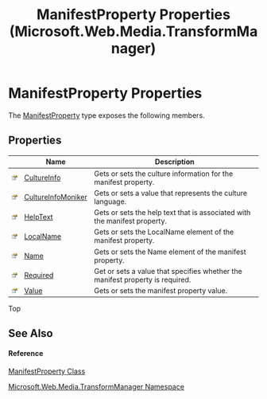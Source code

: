 ﻿---
title: ManifestProperty Properties (Microsoft.Web.Media.TransformManager)
TOCTitle: ManifestProperty Properties
ms:assetid: Properties.T:Microsoft.Web.Media.TransformManager.ManifestProperty
ms:mtpsurl: https://msdn.microsoft.com/en-us/library/microsoft.web.media.transformmanager.manifestproperty_properties(v=VS.90)
ms:contentKeyID: 31477645
ms.date: 06/14/2012
mtps_version: v=VS.90
---

# ManifestProperty Properties

The [ManifestProperty](manifestproperty-class-microsoft-web-media-transformmanager.md) type exposes the following members.

## Properties

<table>
<thead>
<tr class="header">
<th> </th>
<th>Name</th>
<th>Description</th>
</tr>
</thead>
<tbody>
<tr class="odd">
<td><img src="images/Dd565996.pubproperty(en-us,VS.90).gif" title="Public property" alt="Public property" /></td>
<td><a href="manifestproperty-cultureinfo-property-microsoft-web-media-transformmanager.md">CultureInfo</a></td>
<td>Gets or sets the culture information for the manifest property.</td>
</tr>
<tr class="even">
<td><img src="images/Dd565996.pubproperty(en-us,VS.90).gif" title="Public property" alt="Public property" /></td>
<td><a href="manifestproperty-cultureinfomoniker-property-microsoft-web-media-transformmanager.md">CultureInfoMoniker</a></td>
<td>Gets or sets a value that represents the culture language.</td>
</tr>
<tr class="odd">
<td><img src="images/Dd565996.pubproperty(en-us,VS.90).gif" title="Public property" alt="Public property" /></td>
<td><a href="manifestproperty-helptext-property-microsoft-web-media-transformmanager.md">HelpText</a></td>
<td>Gets or sets the help text that is associated with the manifest property.</td>
</tr>
<tr class="even">
<td><img src="images/Dd565996.pubproperty(en-us,VS.90).gif" title="Public property" alt="Public property" /></td>
<td><a href="manifestproperty-localname-property-microsoft-web-media-transformmanager.md">LocalName</a></td>
<td>Gets or sets the LocalName element of the manifest property.</td>
</tr>
<tr class="odd">
<td><img src="images/Dd565996.pubproperty(en-us,VS.90).gif" title="Public property" alt="Public property" /></td>
<td><a href="manifestproperty-name-property-microsoft-web-media-transformmanager.md">Name</a></td>
<td>Gets or sets the Name element of the manifest property.</td>
</tr>
<tr class="even">
<td><img src="images/Dd565996.pubproperty(en-us,VS.90).gif" title="Public property" alt="Public property" /></td>
<td><a href="manifestproperty-required-property-microsoft-web-media-transformmanager.md">Required</a></td>
<td>Get or sets a value that specifies whether the manifest property is required.</td>
</tr>
<tr class="odd">
<td><img src="images/Dd565996.pubproperty(en-us,VS.90).gif" title="Public property" alt="Public property" /></td>
<td><a href="manifestproperty-value-property-microsoft-web-media-transformmanager.md">Value</a></td>
<td>Gets or sets the manifest property value.</td>
</tr>
</tbody>
</table>


Top

## See Also

#### Reference

[ManifestProperty Class](manifestproperty-class-microsoft-web-media-transformmanager.md)

[Microsoft.Web.Media.TransformManager Namespace](microsoft-web-media-transformmanager-namespace.md)

